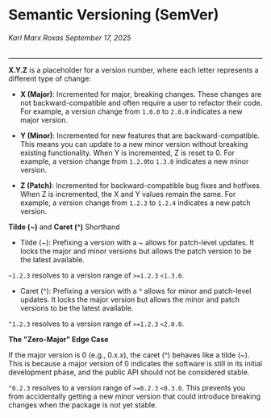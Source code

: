 # Semantic Versioning (SemVer)
###### *Karl Marx Roxas September 17, 2025*

---

**X.Y.Z** is a placeholder for a version number, where each letter represents a different type of change:
- **X (Major)**: Incremented for major, breaking changes. These changes are not backward-compatible and often require a user to refactor their code. For example, a version change from `1.0.0` to `2.0.0` indicates a new major version.

- **Y (Minor)**: Incremented for new features that are backward-compatible. This means you can update to a new minor version without breaking existing functionality. When Y is incremented, Z is reset to 0. For example, a version change from `1.2.0`to `1.3.0` indicates a new minor version.

- **Z (Patch)**: Incremented for backward-compatible bug fixes and hotfixes. When Z is incremented, the X and Y values remain the same. For example, a version change from `1.2.3` to `1.2.4` indicates a new patch version.

**Tilde (~)** and **Caret (^)** Shorthand

- Tilde (~): Prefixing a version with a ~ allows for patch-level updates. It locks the major and minor versions but allows the patch version to be the latest available.

`~1.2.3` resolves to a version range of `>=1.2.3` `<1.3.0`.

- Caret (^): Prefixing a version with a ^ allows for minor and patch-level updates. It locks the major version but allows the minor and patch versions to be the latest available.

`^1.2.3` resolves to a version range of `>=1.2.3` `<2.0.0`.

**The "Zero-Major" Edge Case**

If the major version is 0 (e.g., 0.x.x), the caret (^) behaves like a tilde (~). This is because a major version of 0 indicates the software is still in its initial development phase, and the public API should not be considered stable.

`^0.2.3` resolves to a version range of `>=0.2.3` `<0.3.0`. This prevents you from accidentally getting a new minor version that could introduce breaking changes when the package is not yet stable.